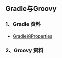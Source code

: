 ## Gradle与Groovy


### 1、Gradle 资料
- [Gradle的Properties](http://blog.csdn.net/eastlhu/article/details/50206287)


### 2、Groovy 资料


